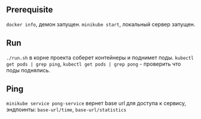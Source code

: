 ## Prerequisite
`docker info`, демон запущен.
`minikube start`, локальный сервер запущен.

## Run
`./run.sh` в корне проекта соберет контейнеры и поднимет поды.
`kubectl get pods | grep ping`, `kubectl get pods | grep pong` - проверить что поды поднялись.
## Ping
`minikube service pong-service` вернет base url для доступа к сервису, эндпоинты:
`base-url/time`, `base-url/statistics`


